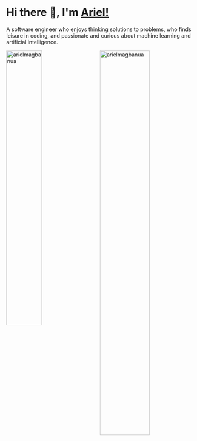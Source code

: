 # Hi there 👋, I'm [Ariel!](https://arielmagbanua.com/)

A software engineer who enjoys thinking solutions to problems, who finds leisure in coding, and passionate and curious about machine learning and artificial intelligence. 

<p>
    <img align="left" style="max-width: 43.1%"; width="43.1%;" src="https://github-readme-stats.vercel.app/api/top-langs?username=arielmagbanua&theme=dark&layout=compact&langs_count=6&cache_seconds=1800" alt="arielmagbanua"/>
</p>
<p>
    <img align="right" style="max-width: 51%"; width="51%;" src="https://github-readme-stats.vercel.app/api?username=arielmagbanua&show_icons=true&include_all_commits=true&count_private=true&theme=dark&cache_seconds=1800" alt="arielmagbanua"/>
</p>

